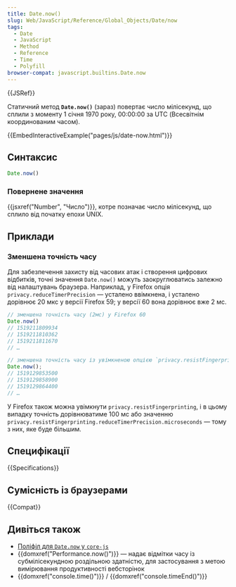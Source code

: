 ```yaml
---
title: Date.now()
slug: Web/JavaScript/Reference/Global_Objects/Date/now
tags:
  - Date
  - JavaScript
  - Method
  - Reference
  - Time
  - Polyfill
browser-compat: javascript.builtins.Date.now
---
```

{{JSRef}}

Статичний метод **`Date.now()`** (зараз) повертає число мілісекунд, що сплили з моменту 1 січня 1970 року, 00:00:00 за UTC (Всесвітнім координованим часом).

{{EmbedInteractiveExample("pages/js/date-now.html")}}

## Синтаксис

```js
Date.now()
```

### Повернене значення

{{jsxref("Number", "Число")}}, котре позначає число мілісекунд, що сплило від початку епохи UNIX.

## Приклади

### Зменшена точність часу

Для забезпечення захисту від часових атак і створення цифрових відбитків, точні значення `Date.now()` можуть заокруглюватись залежно від налаштувань браузера. Наприклад, у Firefox опція `privacy.reduceTimerPrecision` — усталено ввімкнена, і усталено дорівнює 20 мкс у версії Firefox 59; у версії 60 вона дорівнює вже 2 мс.

```js
// зменшена точність часу (2мс) у Firefox 60
Date.now()
// 1519211809934
// 1519211810362
// 1519211811670
// …

// зменшена точність часу із увімкненою опцією `privacy.resistFingerprinting`
Date.now();
// 1519129853500
// 1519129858900
// 1519129864400
// …
```

У Firefox також можна увімкнути `privacy.resistFingerprinting`, і в цьому випадку точність дорівнюватиме 100 мс або значенню `privacy.resistFingerprinting.reduceTimerPrecision.microseconds` — тому з них, яке буде більшим.

## Специфікації

{{Specifications}}

## Сумісність із браузерами

{{Compat}}

## Дивіться також

- [Поліфіл для `Date.now` у `core-js`](https://github.com/zloirock/core-js#ecmascript-date)
- {{domxref("Performance.now()")}} — надає відмітки часу із субмілісекундною роздільною здатністю, для застосування з метою вимірювання продуктивності вебсторінок
- {{domxref("console.time()")}} / {{domxref("console.timeEnd()")}}
